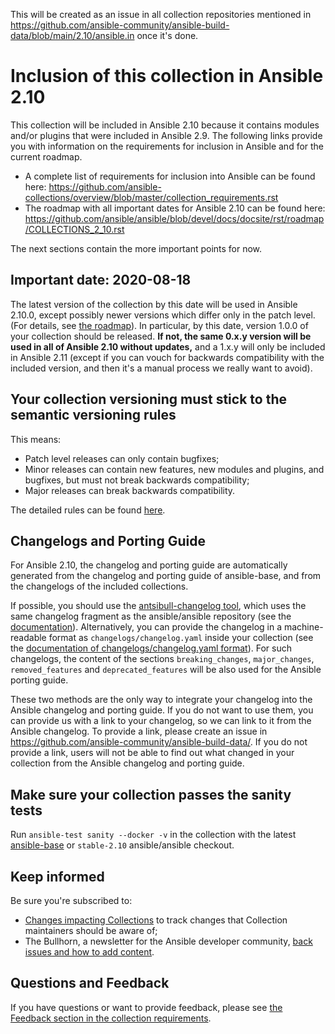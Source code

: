 This will be created as an issue in all collection repositories mentioned in https://github.com/ansible-community/ansible-build-data/blob/main/2.10/ansible.in once it's done.


# Inclusion of this collection in Ansible 2.10

This collection will be included in Ansible 2.10 because it contains modules and/or plugins that were included in Ansible 2.9. The following links provide you with information on the requirements for inclusion in Ansible and for the current roadmap.

* A complete list of requirements for inclusion into Ansible can be found here: https://github.com/ansible-collections/overview/blob/master/collection_requirements.rst
* The roadmap with all important dates for Ansible 2.10 can be found here: https://github.com/ansible/ansible/blob/devel/docs/docsite/rst/roadmap/COLLECTIONS_2_10.rst

The next sections contain the more important points for now.

## Important date: 2020-08-18

The latest version of the collection by this date will be used in Ansible 2.10.0, except possibly newer versions which differ only in the patch level. (For details, see [the roadmap](https://github.com/ansible/ansible/blob/devel/docs/docsite/rst/roadmap/COLLECTIONS_2_10.rst)). In particular, by this date, version 1.0.0 of your collection should be released. **If not, the same 0.x.y version will be used in all of Ansible 2.10 without updates,** and a 1.x.y will only be included in Ansible 2.11 (except if you can vouch for backwards compatibility with the included version, and then it's a manual process we really want to avoid).

## Your collection versioning must stick to the semantic versioning rules

This means:

* Patch level releases can only contain bugfixes;
* Minor releases can contain new features, new modules and plugins, and bugfixes, but must not break backwards compatibility;
* Major releases can break backwards compatibility.

The detailed rules can be found [here](https://semver.org/).

## Changelogs and Porting Guide

For Ansible 2.10, the changelog and porting guide are automatically generated from the changelog and porting guide of ansible-base, and from the changelogs of the included collections.

If possible, you should use the [antsibull-changelog tool](https://github.com/ansible-community/antsibull-changelog/), which uses the same changelog fragment as the ansible/ansible repository (see the [documentation](https://github.com/ansible-community/antsibull-changelog/blob/main/docs/changelogs.rst)). Alternatively, you can provide the changelog in a machine-readable format as `changelogs/changelog.yaml` inside your collection (see the [documentation of changelogs/changelog.yaml format](https://github.com/ansible-community/antsibull-changelog/blob/main/docs/changelog.yaml-format.md)). For such changelogs, the content of the sections `breaking_changes`, `major_changes`, `removed_features` and `deprecated_features` will be also used for the Ansible porting guide.

These two methods are the only way to integrate your changelog into the Ansible changelog and porting guide. If you do not want to use them, you can provide us with a link to your changelog, so we can link to it from the Ansible changelog. To provide a link, please create an issue in https://github.com/ansible-community/ansible-build-data/. If you do not provide a link, users will not be able to find out what changed in your collection from the Ansible changelog and porting guide.

## Make sure your collection passes the sanity tests

Run `ansible-test sanity --docker -v` in the collection with the latest [ansible-base](https://pypi.org/project/ansible-base/) or `stable-2.10` ansible/ansible checkout.

## Keep informed

Be sure you're subscribed to:

* [Changes impacting Collections](https://github.com/ansible-collections/overview/issues/45) to track changes that Collection maintainers should be aware of;
* The Bullhorn, a newsletter for the Ansible developer community, [back issues and how to add content](https://github.com/ansible/community/issues/546).

## Questions and Feedback

If you have questions or want to provide feedback, please see [the Feedback section in the collection requirements](https://github.com/ansible-collections/overview/blob/master/collection_requirements.rst#feedback).
